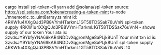 cargo install spl-token-cli
yarn add @solana/spl-token
source: https://spl.solana.com/token#creating-a-token-mint
ts-node ./mnemonic_to_uint8array.ts
mint id: 4RKW1u4XXgQJd3PB8VYmHTarkmL1GT58TDSSak76uVnN
spl-token supply 4RKW1u4XXgQJd3PB8VYmHTarkmL1GT58TDSSak76uVnN - shows supply of our token
Your ata is: 3zvdsJY9YbfyYNA69kAR4NDDvXqgronMge8aPLjk8UnT
Your mint txn id is: 3zvdsJY9YbfyYNA69kAR4NDDvXqgronMge8aPLjk8UnT
spl-token supply 4RKW1u4XXgQJd3PB8VYmHTarkmL1GT58TDSSak76uVnN: 10

